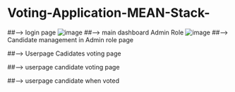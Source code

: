 # Voting-Application-MEAN-Stack-
##--> login page
![image](https://user-images.githubusercontent.com/93726807/208286672-f915b679-b1c4-4bf6-a71e-6d881a04f348.png)
##--> main dashboard Admin Role
![image](https://user-images.githubusercontent.com/93726807/208286709-5a6619e8-0bd4-4d30-bf14-0f64f565bc01.png)
##--> Candidate management in Admin role page

##--> Userpage Cadidates voting page

##--> userpage candidate voting page

##--> userpage candidate when voted

